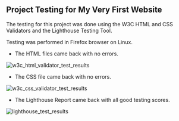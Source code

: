 ## Project Testing for My Very First Website
The testing for this project was done using the W3C HTML and CSS Validators and the Lighthouse Testing Tool. 

Testing was performed in Firefox browser on Linux. 

- The HTML files came back with no errors.

![w3c_html_validator_test_results](https://github.com/tetrapak-dev/my-first-deployment/blob/master/assets/images/w3c_html_validator_test_results.png)

- The CSS file came back with no errors.

![w3c_css_validator_test_results](https://github.com/tetrapak-dev/my-first-deployment/blob/master/assets/images/w3c_css_validator_test_results.png)

- The Lighthouse Report came back with all good testing scores.

![lighthouse_test_results](https://github.com/tetrapak-dev/my-first-deployment/blob/master/assets/images/lighthouse_test_results.png)

